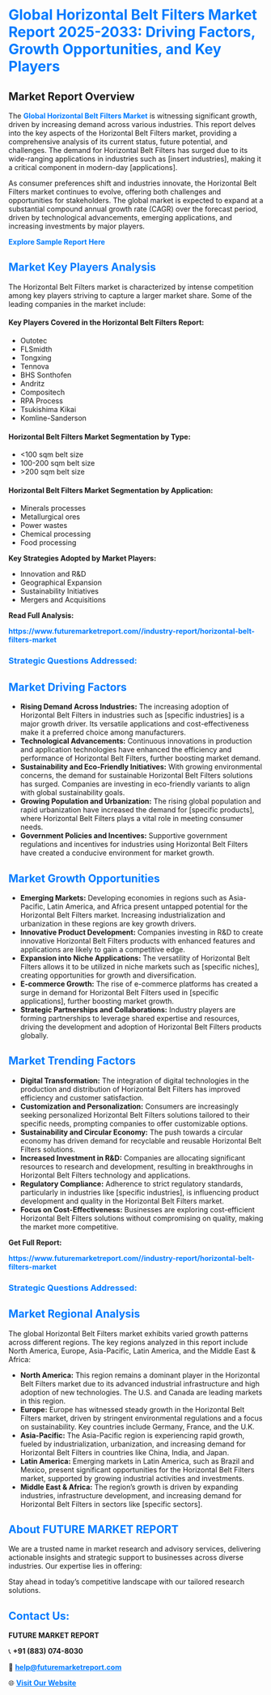 <h1 style="color: #007BFF;">Global Horizontal Belt Filters Market Report 2025-2033: Driving Factors, Growth Opportunities, and Key Players</h1>

<section id="overview">
<h2>Market Report Overview</h2>
<p>The <a href="https://www.futuremarketreport.com//industry-report/horizontal-belt-filters-market" style="color: #007BFF; text-decoration: none;"><strong>Global Horizontal Belt Filters Market</strong></a> is witnessing significant growth, driven by increasing demand across various industries. This report delves into the key aspects of the Horizontal Belt Filters market, providing a comprehensive analysis of its current status, future potential, and challenges. The demand for Horizontal Belt Filters has surged due to its wide-ranging applications in industries such as [insert industries], making it a critical component in modern-day [applications].</p>
<p>As consumer preferences shift and industries innovate, the Horizontal Belt Filters market continues to evolve, offering both challenges and opportunities for stakeholders. The global market is expected to expand at a substantial compound annual growth rate (CAGR) over the forecast period, driven by technological advancements, emerging applications, and increasing investments by major players.</p>
</section>

<section id="overview">
<p><a href="https://www.futuremarketreport.com//request-sample/reportId=60703" style="color: #007BFF; text-decoration: none;"><strong>Explore Sample Report Here</strong></a></p>
</section>

<section id="key-players">
<h2 style="color: #007BFF;">Market Key Players Analysis</h2>
<p>The Horizontal Belt Filters market is characterized by intense competition among key players striving to capture a larger market share. Some of the leading companies in the market include:</p>
<h4>Key Players Covered in the Horizontal Belt Filters Report:</h4>
<ul><li>Outotec</li><li>FLSmidth</li><li>Tongxing</li><li>Tennova</li><li>BHS Sonthofen</li><li>Andritz</li><li>Compositech</li><li>RPA Process</li><li>Tsukishima Kikai</li><li>Komline-Sanderson</li></ul>
<h4>Horizontal Belt Filters Market Segmentation by Type:</h4>
<ul><li>&lt;100 sqm belt size</li><li>100-200 sqm belt size</li><li>&gt;200 sqm belt size</li></ul>

<h4>Horizontal Belt Filters Market Segmentation by Application:</h4>
<ul><li>Minerals processes</li><li>Metallurgical ores</li><li>Power wastes</li><li>Chemical processing</li><li>Food processing</li></ul>
<p><strong>Key Strategies Adopted by Market Players:</strong></p>
<ul>
<li>Innovation and R&D</li>
<li>Geographical Expansion</li>
<li>Sustainability Initiatives</li>
<li>Mergers and Acquisitions</li>
</ul>
</section>

<section>
<p><strong>Read Full Analysis: </strong></p><a href="https://www.futuremarketreport.com//industry-report/horizontal-belt-filters-market" style="color: #007BFF; text-decoration: none;"><strong>https://www.futuremarketreport.com//industry-report/horizontal-belt-filters-market</strong></a>
<h3 style="color: #007BFF;">Strategic Questions Addressed:</h3>
</section>

<section id="driving-factors">
<h2 style="color: #007BFF;">Market Driving Factors</h2>
<ul>
<li><strong>Rising Demand Across Industries:</strong> The increasing adoption of Horizontal Belt Filters in industries such as [specific industries] is a major growth driver. Its versatile applications and cost-effectiveness make it a preferred choice among manufacturers.</li>
<li><strong>Technological Advancements:</strong> Continuous innovations in production and application technologies have enhanced the efficiency and performance of Horizontal Belt Filters, further boosting market demand.</li>
<li><strong>Sustainability and Eco-Friendly Initiatives:</strong> With growing environmental concerns, the demand for sustainable Horizontal Belt Filters solutions has surged. Companies are investing in eco-friendly variants to align with global sustainability goals.</li>
<li><strong>Growing Population and Urbanization:</strong> The rising global population and rapid urbanization have increased the demand for [specific products], where Horizontal Belt Filters plays a vital role in meeting consumer needs.</li>
<li><strong>Government Policies and Incentives:</strong> Supportive government regulations and incentives for industries using Horizontal Belt Filters have created a conducive environment for market growth.</li>
</ul>
</section>

<section id="growth-opportunities">
<h2 style="color: #007BFF;">Market Growth Opportunities</h2>
<ul>
<li><strong>Emerging Markets:</strong> Developing economies in regions such as Asia-Pacific, Latin America, and Africa present untapped potential for the Horizontal Belt Filters market. Increasing industrialization and urbanization in these regions are key growth drivers.</li>
<li><strong>Innovative Product Development:</strong> Companies investing in R&D to create innovative Horizontal Belt Filters products with enhanced features and applications are likely to gain a competitive edge.</li>
<li><strong>Expansion into Niche Applications:</strong> The versatility of Horizontal Belt Filters allows it to be utilized in niche markets such as [specific niches], creating opportunities for growth and diversification.</li>
<li><strong>E-commerce Growth:</strong> The rise of e-commerce platforms has created a surge in demand for Horizontal Belt Filters used in [specific applications], further boosting market growth.</li>
<li><strong>Strategic Partnerships and Collaborations:</strong> Industry players are forming partnerships to leverage shared expertise and resources, driving the development and adoption of Horizontal Belt Filters products globally.</li>
</ul>
</section>

<section id="trending-factors">
<h2 style="color: #007BFF;">Market Trending Factors</h2>
<ul>
<li><strong>Digital Transformation:</strong> The integration of digital technologies in the production and distribution of Horizontal Belt Filters has improved efficiency and customer satisfaction.</li>
<li><strong>Customization and Personalization:</strong> Consumers are increasingly seeking personalized Horizontal Belt Filters solutions tailored to their specific needs, prompting companies to offer customizable options.</li>
<li><strong>Sustainability and Circular Economy:</strong> The push towards a circular economy has driven demand for recyclable and reusable Horizontal Belt Filters solutions.</li>
<li><strong>Increased Investment in R&D:</strong> Companies are allocating significant resources to research and development, resulting in breakthroughs in Horizontal Belt Filters technology and applications.</li>
<li><strong>Regulatory Compliance:</strong> Adherence to strict regulatory standards, particularly in industries like [specific industries], is influencing product development and quality in the Horizontal Belt Filters market.</li>
<li><strong>Focus on Cost-Effectiveness:</strong> Businesses are exploring cost-efficient Horizontal Belt Filters solutions without compromising on quality, making the market more competitive.</li>
</ul>
</section>

<section>
<p><strong>Get Full Report: </strong></p><a href="https://www.futuremarketreport.com//industry-report/horizontal-belt-filters-market" style="color: #007BFF; text-decoration: none;"><strong>https://www.futuremarketreport.com//industry-report/horizontal-belt-filters-market</strong></a>
<h3 style="color: #007BFF;">Strategic Questions Addressed:</h3>
</section>


<section id="regional-analysis">
<h2 style="color: #007BFF;">Market Regional Analysis</h2>
<p>The global Horizontal Belt Filters market exhibits varied growth patterns across different regions. The key regions analyzed in this report include North America, Europe, Asia-Pacific, Latin America, and the Middle East & Africa:</p>
<ul>
<li><strong>North America:</strong> This region remains a dominant player in the Horizontal Belt Filters market due to its advanced industrial infrastructure and high adoption of new technologies. The U.S. and Canada are leading markets in this region.</li>
<li><strong>Europe:</strong> Europe has witnessed steady growth in the Horizontal Belt Filters market, driven by stringent environmental regulations and a focus on sustainability. Key countries include Germany, France, and the U.K.</li>
<li><strong>Asia-Pacific:</strong> The Asia-Pacific region is experiencing rapid growth, fueled by industrialization, urbanization, and increasing demand for Horizontal Belt Filters in countries like China, India, and Japan.</li>
<li><strong>Latin America:</strong> Emerging markets in Latin America, such as Brazil and Mexico, present significant opportunities for the Horizontal Belt Filters market, supported by growing industrial activities and investments.</li>
<li><strong>Middle East & Africa:</strong> The region’s growth is driven by expanding industries, infrastructure development, and increasing demand for Horizontal Belt Filters in sectors like [specific sectors].</li>
</ul>
</section>

<footer>
<h2 style="color: #007BFF;">About FUTURE MARKET REPORT</h2>
<p>We are a trusted name in market research and advisory services, delivering actionable insights and strategic support to businesses across diverse industries. Our expertise lies in offering:</p>

<p>Stay ahead in today’s competitive landscape with our tailored research solutions.</p>

<h2 style="color: #007BFF;">Contact Us:</h2>
<p><strong>FUTURE MARKET REPORT</strong></p>
<p>📞 <strong>+91 (883) 074-8030</strong></p>
<p>📧 <strong><a href="mailto:help@futuremarketreport.com" style="color: #007BFF;">help@futuremarketreport.com</a></strong></p>
<p>🌐 <strong><a href="https://www.futuremarketreport.com/" style="color: #007BFF;">Visit Our Website</a></strong></p>
</footer>